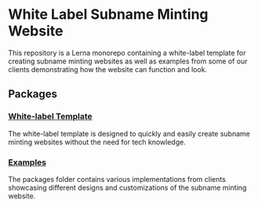 # White Label Subname Minting Website

This repository is a Lerna monorepo containing a white-label template for creating subname minting websites as well as examples from some of our clients demonstrating how the website can function and look.

## Packages

### [White-label Template](./packages/subname-minting-website-template)

The white-label template is designed to quickly and easily create subname minting websites without the need for tech knowledge.

### [Examples](./packages)

The packages folder contains various implementations from clients showcasing different designs and customizations of the subname minting website.